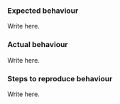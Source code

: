 ### Expected behaviour

Write here.

### Actual behaviour

Write here.

### Steps to reproduce behaviour

Write here.
